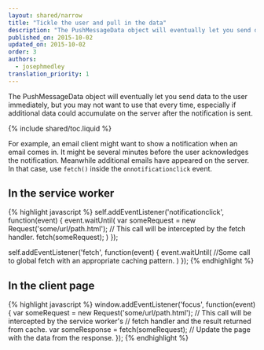 ```yaml
---
layout: shared/narrow
title: "Tickle the user and pull in the data"
description: "The PushMessageData object will eventually let you send data to the user immediately, but you may not want to use that every time, especially if additional data could accumulate on the server after the notification is sent."
published_on: 2015-10-02
updated_on: 2015-10-02
order: 3
authors:
  - josephmedley
translation_priority: 1
---
```


<p class="intro"> 
  The PushMessageData object will eventually let you send
  data to the user immediately, but you may not want to use that every time,
  especially if additional data could accumulate on the server after the
  notification is sent. 
</p>

{% include shared/toc.liquid %}

For example, an email client might want to show a notification when an email
comes in. It might be several minutes before the user acknowledges the
notification. Meanwhile additional emails have appeared on the server. In that
case, use `fetch()` inside the `onnotificationclick` event.

## In the service worker

{% highlight javascript %}
  self.addEventListener('notificationclick', function(event) {
  event.waitUntil(
    var someRequest = new Request('some/url/path.html');
    // This call will be intercepted by the fetch handler.
    fetch(someRequest);
  )
  });

  self.addEventListener('fetch', function(event) {
    event.waitUntil(
      //Some call to global fetch with an appropriate caching pattern.
    )
  });
{% endhighlight %}

## In the client page

{% highlight javascript %}
  window.addEventListener('focus', function(event) {
    var someRequest = new Request('some/url/path.html');
    // This call will be intercepted by the service worker's
    // fetch handler and the result returned from cache.
    var someResponse = fetch(someRequest);
    // Update the page with the data from the response.
  });
{% endhighlight %}

